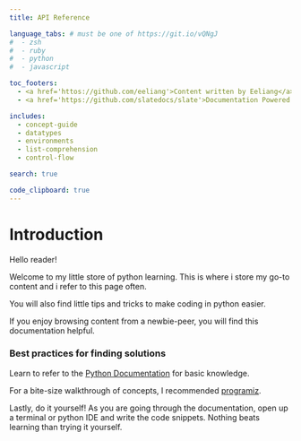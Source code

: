 ```yaml
---
title: API Reference

language_tabs: # must be one of https://git.io/vQNgJ
#  - zsh
#  - ruby
#  - python
#  - javascript

toc_footers:
  - <a href='httos://github.com/eeliang'>Content written by Eeliang</a>
  - <a href='https://github.com/slatedocs/slate'>Documentation Powered by Slate</a>

includes:
  - concept-guide
  - datatypes
  - environments
  - list-comprehension
  - control-flow

search: true

code_clipboard: true
---
```


# Introduction

Hello reader!

Welcome to my little store of python learning. This is where i store my go-to content and i refer to this page often.

You will also find little tips and tricks to make coding in python easier.

If you enjoy browsing content from a newbie-peer, you will find this documentation helpful.

### Best practices for finding solutions

Learn to refer to the [Python Documentation](https://docs.python.org/3/) for basic knowledge.

For a bite-size walkthrough of concepts, I recommended [programiz](https://www.programiz.com/python-programming).

Lastly, do it yourself! As you are going through the documentation, open up a terminal or python IDE and write the code snippets. Nothing beats learning than trying it yourself.

